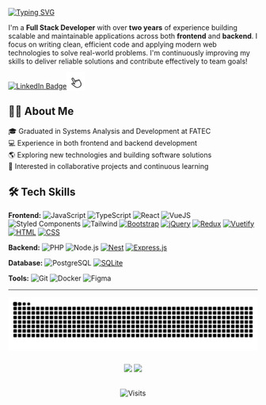 [![Typing SVG](<https://readme-typing-svg.demolab.com?font=Fira+Code&weight=600&size=22&letterSpacing=0.5px&duration=1000&pause=1000&color=F7F7F7&width=500&height=35&lines=🤍+Ol%C3%A1!+Bem+vindo(a)+ao+meu+GitHub!;🤍+Hello!+Welcome+to+my+GitHub!>)](https://git.io/typing-svg)

I'm a **Full Stack Developer** with over **two years** of experience building scalable and maintainable applications across both **frontend** and **backend**. I focus on writing clean, efficient code and applying modern web technologies to solve real-world problems. I'm continuously improving my skills to deliver reliable solutions and contribute effectively to team goals!
<br>

<p align="left">
 <a href="https://www.linkedin.com/in/gisanchesz" target="_blank"><img src="https://custom-icon-badges.demolab.com/badge/LinkedIn-0A66C2?logo=linkedin-white&logoColor=fff" width="110" alt="LinkedIn Badge"></a><img src="clicking.gif" width="37" alt="Click icon" style="vertical-align: sub;">
</p>

## 👩‍💻 About Me

🎓 Graduated in Systems Analysis and Development at FATEC  
💻 Experience in both frontend and backend development  
🌎 Exploring new technologies and building software solutions  
🧠 Interested in collaborative projects and continuous learning

## 🛠️ Tech Skills

**Frontend:** ![JavaScript](https://img.shields.io/badge/-JavaScript-F7DF1E?style=flat&logo=javascript&logoColor=black) ![TypeScript](https://img.shields.io/badge/-TypeScript-3178C6?style=flat&logo=typescript&logoColor=white) ![React](https://img.shields.io/badge/-React-61DAFB?style=flat&logo=react&logoColor=black) ![VueJS](https://img.shields.io/badge/-VueJS-4FC08D?style=flat&logo=vue.js&logoColor=white) ![Styled Components](https://img.shields.io/badge/-Styled--Components-db7093?style=flat&logo=styled-components&logoColor=white) ![Tailwind](https://img.shields.io/badge/-Tailwind-06B6D4?style=flat&logo=tailwindcss&logoColor=white) [![Bootstrap](https://img.shields.io/badge/Bootstrap-7952B3?logo=bootstrap&logoColor=fff)](#) [![jQuery](https://img.shields.io/badge/jQuery-0769AD?logo=jquery&logoColor=fff)](#) [![Redux](https://img.shields.io/badge/Redux-764ABC?logo=redux&logoColor=fff)](#) [![Vuetify](https://img.shields.io/badge/Vuetify-1867C0?logo=vuetify&logoColor=fff)](#) [![HTML](https://img.shields.io/badge/HTML-%23E34F26.svg?logo=html5&logoColor=white)](#) [![CSS](https://img.shields.io/badge/CSS-639?logo=css&logoColor=fff)](#)

**Backend:** ![PHP](https://img.shields.io/badge/-PHP-777BB4?style=flat&logo=php&logoColor=white) ![Node.js](https://img.shields.io/badge/-Node.js-339933?style=flat&logo=node.js&logoColor=white) [![Nest](https://img.shields.io/badge/Nest.js-%23E0234E.svg?logo=nestjs&logoColor=white)](#) [![Express.js](https://img.shields.io/badge/Express.js-%23404d59.svg?logo=express&logoColor=%2361DAFB)](#)

**Database:** ![PostgreSQL](https://img.shields.io/badge/-PostgreSQL-4169E1?style=flat&logo=postgresql&logoColor=white) [![SQLite](https://img.shields.io/badge/SQLite-%2307405e.svg?logo=sqlite&logoColor=white)](#)

**Tools:** ![Git](https://img.shields.io/badge/-Git-F05032?style=flat&logo=git&logoColor=white) ![Docker](https://img.shields.io/badge/-Docker-2496ED?style=flat&logo=docker&logoColor=white) ![Figma](https://img.shields.io/badge/-Figma-F24E1E?style=flat&logo=figma&logoColor=white)

<hr style="height:2px; background-color:#999; border:none;" />
<img src="https://raw.githubusercontent.com/gisanches/gisanches/output/snake.svg" alt="Snake animation" />

###

<div align="center" width="100%">
  <img width="63%" src="https://github-readme-stats.vercel.app/api?username=gisanches&theme=dracula&show_icons=true" />
  <img width="32.5%" src="https://github-readme-stats.vercel.app/api/top-langs/?username=gisanches&theme=dracula" />
</div>
<br>


<p align="center">
  <img src="https://img.shields.io/endpoint?url=https://gisanches.vercel.app/api/visits-json&cacheSeconds=10" alt="Visits" />
</p>
